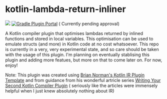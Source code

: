 # kotlin-lambda-return-inliner

[![](https://jitpack.io/v/kyay10/kotlin-lambda-return-inliner.svg)](https://jitpack.io/#kyay10/kotlin-lambda-return-inliner)
[![Gradle Plugin Portal](https://img.shields.io/maven-metadata/v/https/plugins.gradle.org/m2/com/github/kyay10/kotlin-lambda-return-inliner/com.github.kyay10.kotlinlambdareturninliner/maven-metadata.xml.svg?colorB=007ec6&label=gradlePluginPortal)](https://plugins.gradle.org/plugin/com.github.kyay10.kotlin-lambda-return-inliner) (
Currently pending approval)

A Kotlin compiler plugin that optimises lambdas returned by inlined functions and stored in local variables. This
optimisation can be used to emulate structs (and more) in Kotlin code at no cost whatsoever. This repo is currently in a
very, very experimental state, and so care should be taken with the usage of this plugin. I'm planning on eventually
stablising this plugin and adding more featues, but more on that to come later on. For now, enjoy!

Note: This plugin was created
using [Brian Norman's Kotlin IR Plugin Template](https://github.com/bnorm/kotlin-ir-plugin-template) and from guidance
from his wonderful artricle
series [Writing Your Second Kotlin Compiler Plugin](https://blog.bnorm.dev/writing-your-second-compiler-plugin-part-1) (
seriously like the articles were immensely helpful when I just knew absolutely nothing about IR)
